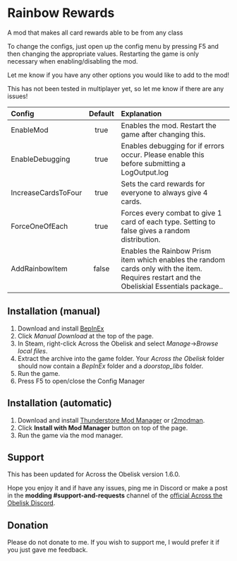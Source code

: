 # Rainbow Rewards

A mod that makes all card rewards able to be from any class

To change the configs, just open up the config menu by pressing F5 and then changing the appropriate values. Restarting the game is only necessary when enabling/disabling the mod.

Let me know if you have any other options you would like to add to the mod!

This has not been tested in multiplayer yet, so let me know if there are any issues!

| Config              | Default | Explanation                                                                                                                                |
| :------------------ | :-----: | :----------------------------------------------------------------------------------------------------------------------------------------- |
| EnableMod           |  true   | Enables the mod. Restart the game after changing this.                                                                                     |
| EnableDebugging     |  true   | Enables debugging for if errors occur. Please enable this before submitting a LogOutput.log                                                |
| IncreaseCardsToFour |  true   | Sets the card rewards for everyone to always give 4 cards.                                                                                 |
| ForceOneOfEach      |  true   | Forces every combat to give 1 card of each type. Setting to false gives a random distribution.                                             |
| AddRainbowItem      |  false  | Enables the Rainbow Prism item which enables the random cards only with the item. Requires restart and the Obeliskial Essentials package.. |

## Installation (manual)

1. Download and install [BepInEx](https://thunderstore.io/c/across-the-obelisk/p/BepInEx/BepInExPack_AcrossTheObelisk/)
2. Click _Manual Download_ at the top of the page.
3. In Steam, right-click Across the Obelisk and select _Manage_->_Browse local files_.
4. Extract the archive into the game folder. Your _Across the Obelisk_ folder should now contain a _BepInEx_ folder and a _doorstop_libs_ folder.
5. Run the game.
6. Press F5 to open/close the Config Manager

## Installation (automatic)

1. Download and install [Thunderstore Mod Manager](https://www.overwolf.com/app/Thunderstore-Thunderstore_Mod_Manager) or [r2modman](https://across-the-obelisk.thunderstore.io/package/ebkr/r2modman/).
2. Click **Install with Mod Manager** button on top of the page.
3. Run the game via the mod manager.

## Support

This has been updated for Across the Obelisk version 1.6.0.

Hope you enjoy it and if have any issues, ping me in Discord or make a post in the **modding #support-and-requests** channel of the [official Across the Obelisk Discord](https://discord.gg/across-the-obelisk-679706811108163701).

## Donation

Please do not donate to me. If you wish to support me, I would prefer it if you just gave me feedback.

